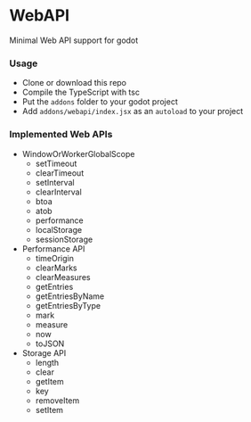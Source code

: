 # WebAPI
Minimal Web API support for godot

### Usage
- Clone or download this repo
- Compile the TypeScript with tsc
- Put the `addons` folder to your godot project
- Add `addons/webapi/index.jsx` as an `autoload` to your project

### Implemented Web APIs
- WindowOrWorkerGlobalScope
	- setTimeout
	- clearTimeout
	- setInterval
	- clearInterval
	- btoa
	- atob
	- performance
	- localStorage
	- sessionStorage
- Performance API
	- timeOrigin
	- clearMarks
	- clearMeasures
	- getEntries
	- getEntriesByName
	- getEntriesByType
	- mark
	- measure
	- now
	- toJSON
- Storage API
	- length
	- clear
	- getItem
	- key
	- removeItem
	- setItem
